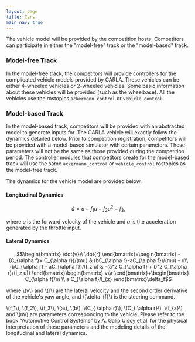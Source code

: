 ```yaml
---
layout: page
title: Cars
main_nav: true
---
```


The vehicle model will be provided by the competition hosts. Competitors can participate in either the "model-free" track or the "model-based" track.

### Model-free Track
In the model-free track, the competitors will provide controllers for the complicated vehicle models provided by CARLA. These vehicles can be either 4-wheeled vehicles or 2-wheeled vehicles. Some basic information about these vehicles will be provided (such as the wheelbase). All the vehicles use the rostopics `ackermann_control` or `vehicle_control`.


### Model-based Track
In the model-based track, competitors will be provided with an abstracted model to generate inputs for. The CARLA vehicle will exactly follow the dynamics detailed below. Prior to competition registration, competitors will be provided with a model-based simulator with certain parameters. These parameters will not be the same as those provided during the competition period. The controller modules that competitors create for the model-based track will use the same `ackermann_control` or `vehicle_control` rostopics as the model-free track.

The dynamics for the vehicle model are provided below.

#### Longitudinal Dynamics

$$\dot{u} = a - f_1 u - f_2 u^{2} - f_3,$$

where $u$ is the forward velocity of the vehicle and $a$ is the acceleration generated by the throttle input.

#### Lateral Dynamics

$$\begin{bmatrix} \dot{v}\\ \dot{r}
\end{bmatrix}=\begin{bmatrix}
-(C_{\alpha f}+ C_{\alpha r})/(mu) & (bC_{\alpha r}-aC_{\alpha f})/(mu) - u\\
(bC_{\alpha r} - aC_{\alpha f})/(I_z u) & -(a^2 C_{\alpha f} + b^2 C_{\alpha r}/(I_z u))
\end{bmatrix}\begin{bmatrix}
v\\r
\end{bmatrix}+\begin{bmatrix}
C_{\alpha f}/m \\ a C_{\alpha f}/I_{z}
\end{bmatrix}\delta_f$$

where \\(v\\) and \\(r\\) are the lateral velocity and the second order derivative of the vehicle's yaw angle, and \\(\delta_{f}\\) is the steering command.

\\(f_1\\), \\(f_2\\), \\(f_3\\), \\(a\\), \\(b\\), \\(C_{ \alpha r}\\), \\(C_{ \alpha r}\\), \\(I_{z}\\) and \\(m\\) are parameters corresponding to the vehicle. Please refer to the book "Automotive Control Systems" by A. Galip Ulsoy et al. for the physical interpretation of those parameters and the modeling details of the longitudinal and lateral dynamics.
